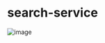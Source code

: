 # search-service

![image](https://github.com/user-attachments/assets/05c2498c-ed77-42d8-b958-0bf383ef8ca2)
